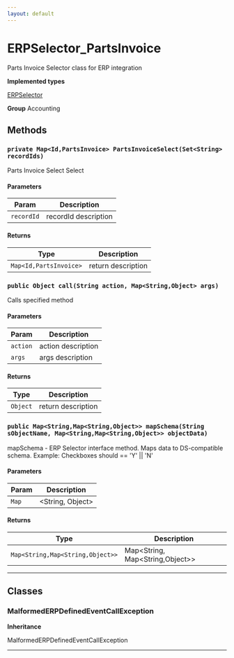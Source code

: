 ```yaml
---
layout: default
---
```

# ERPSelector_PartsInvoice

Parts Invoice Selector class for ERP integration


**Implemented types**

[ERPSelector](./ERPSelector.md)


**Group** Accounting

## Methods
### `private Map<Id,PartsInvoice> PartsInvoiceSelect(Set<String> recordIds)`

Parts Invoice Select Select

#### Parameters

|Param|Description|
|---|---|
|`recordId`|recordId description|

#### Returns

|Type|Description|
|---|---|
|`Map<Id,PartsInvoice>`|return description|

### `public Object call(String action, Map<String,Object> args)`

Calls specified method

#### Parameters

|Param|Description|
|---|---|
|`action`|action description|
|`args`|args description|

#### Returns

|Type|Description|
|---|---|
|`Object`|return description|

### `public Map<String,Map<String,Object>> mapSchema(String sObjectName, Map<String,Map<String,Object>> objectData)`

mapSchema - ERP Selector interface method. Maps data to DS-compatible schema. Example: Checkboxes should == 'Y' || 'N'

#### Parameters

|Param|Description|
|---|---|
|`Map`|<String, Object>|

#### Returns

|Type|Description|
|---|---|
|`Map<String,Map<String,Object>>`|Map<String, Map<String,Object>>|

---
## Classes
### MalformedERPDefinedEventCallException

**Inheritance**

MalformedERPDefinedEventCallException


---
